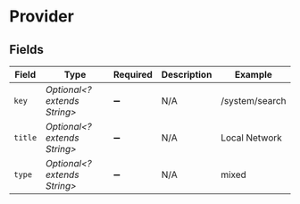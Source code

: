 # Provider


## Fields

| Field                        | Type                         | Required                     | Description                  | Example                      |
| ---------------------------- | ---------------------------- | ---------------------------- | ---------------------------- | ---------------------------- |
| `key`                        | *Optional<? extends String>* | :heavy_minus_sign:           | N/A                          | /system/search               |
| `title`                      | *Optional<? extends String>* | :heavy_minus_sign:           | N/A                          | Local Network                |
| `type`                       | *Optional<? extends String>* | :heavy_minus_sign:           | N/A                          | mixed                        |